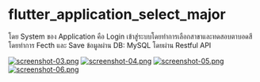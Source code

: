 # flutter_application_select_major
โดย System ของ Application คือ Login เข้าสู่ระบบโดยทำการเลือกสาขาและทดสอบตาบอดสี
โดยทำการ Fecth และ Save ข้อมูลผ่าน DB: MySQL โดยผ่าน Restful API

[![screenshot-03.png](https://i.postimg.cc/wMjqWC2d/screenshot-03.png)](https://postimg.cc/8Jxgcnxy)
[![screenshot-04.png](https://i.postimg.cc/6p9kCrMD/screenshot-04.png)](https://postimg.cc/2VK9DZRw)
[![screenshot-05.png](https://i.postimg.cc/pLRm8SbR/screenshot-05.png)](https://postimg.cc/tYvRG24M)
[![screenshot-06.png](https://i.postimg.cc/pLCpBBR8/screenshot-06.png)](https://postimg.cc/nXsFFBsc)
